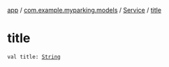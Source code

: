 [app](../../index.md) / [com.example.myparking.models](../index.md) / [Service](index.md) / [title](./title.md)

# title

`val title: `[`String`](https://kotlinlang.org/api/latest/jvm/stdlib/kotlin/-string/index.html)